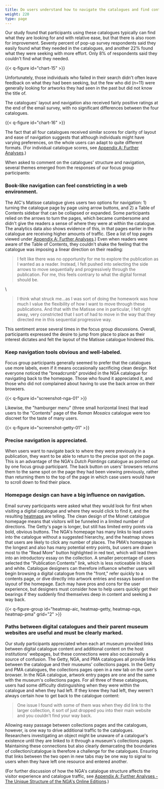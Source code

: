 ```yaml
---
title: Do users understand how to navigate the catalogues and find content of interest?
weight: 220
type: page
---
```


Our study found that participants using these catalogues typically can find what they are looking for and with relative ease, but that there is also room for improvement. Seventy percent of pop-up survey respondents said they easily found what they needed in the catalogues, and another 22% found what they were seeking with more effort. Only 8% of respondents said they couldn't find what they needed.

{{< q-figure id="chart-15" >}}

Unfortunately, those individuals who failed in their search didn't often leave feedback on what they had been seeking, but the few who did (n=11) were generally looking for artworks they had seen in the past but did not know the title of.

The catalogues' layout and navigation also received fairly positive ratings at the end of the email survey, with no significant differences between the four catalogues.

{{< q-figure id="chart-16" >}}

The fact that all four catalogues received similar scores for clarity of layout and ease of navigation suggests that although individuals might have varying preferences, on the whole users can adapt to quite different formats. (For individual catalogue scores, see [Appendix A: Further Analyses](/further-analyses/#catalogue-layout-and-navigation-scores-breakdown-by-institution).)

When asked to comment on the catalogues' structure and navigation, several themes emerged from the responses of our focus group participants:

### Book-like navigation can feel constricting in a web environment.

The AIC's Matisse catalogue gives users two options for navigation: 1) turning the catalogue page by page using arrow buttons, and 2) a Table of Contents sidebar that can be collapsed or expanded. Some participants relied on the arrows to turn the pages, which became cumbersome and didn't give the readers a sense of where they were at within the catalogue. The analytics data also shows evidence of this, in that pages earlier in the catalogue are receiving higher amounts of traffic. (See a list of top pages viewed under [Appendix A: Further Analyses](/further-analyses/#top-pages-viewed-in-the-digital-catalogues).) Even when readers were aware of the Table of Contents, they couldn't shake the feeling that the catalogue was imposing a linear direction on their reading:

> I felt like there was no opportunity for me to explore the publication as I wanted as a reader. Instead, I felt pushed into selecting the side arrows to move sequentially and progressively through the publication. For me, this feels contrary to what the digital format should be.

\

> I think what struck me...as I was sort of doing the homework was how much I value the flexibility of how I want to move through these publications. And that with the Matisse one in particular, I felt right away, very constricted that I sort of had to move in the way that they directed me in this sequential progressive way.

This sentiment arose several times in the focus group discussions. Overall, participants expressed the desire to jump from place to place as their interest dictates and felt the layout of the Matisse catalogue hindered this.

### Keep navigation tools obvious and well-labeled.

Focus group participants generally seemed to prefer that the catalogues use more labels, even if it means occasionally sacrificing clean design. Not everyone noticed the "breadcrumb" provided in the NGA catalogue for navigating back to the homepage. Those who found it appreciated it, and those who did not complained about having to use the back arrow on their browsers.

{{< q-figure id="screenshot-nga-01" >}}

Likewise, the "hamburger menu" (three small horizontal lines) that lead users to the "Contents" page of the *Roman Mosaics* catalogue were too discreet for the taste of many users.

{{< q-figure id="screenshot-getty-01" >}}

### Precise navigation is appreciated.

When users want to navigate back to where they were previously in a publication, they want to be able to return to the precise spot on the page. This is an advantage of the NGA's *Dutch Paintings* catalogue as pointed out by one focus group participant. The back button on users' browsers returns them to the same spot on the page they had been viewing previously, rather than returning them to the top of the page in which case users would have to scroll down to find their place.

### Homepage design can have a big influence on navigation.

Email survey participants were asked what they would look for first when visiting a digital catalogue and where they would click to find it, and the resulting [heatmaps](/functionality-and-design/navigation/#heatmap-aic) are telling. The clean design of the Monet catalogue homepage means that visitors will be funneled in a limited number of directions. The Getty's page is longer, but still has limited entry points via bold, obvious buttons. The NGA's homepage has many links to lead users into the catalogue without a suggested hierarchy, and the heatmap shows that users are likely to click any number of places. The PMA's homepage is the longest and also has many potential entry points, but users are drawn most to the "Read More" button highlighted in red text, which will lead them into an introductory essay on the collection. A smaller percentage of users selected the "Publication Contents" link, which is less noticeable in black and white. Catalogue designers can therefore influence whether users will begin browsing a digital catalogue from the "front," refer quickly to a contents page, or dive directly into artwork entries and essays based on the layout of the homepage. Each may have pros and cons for the user experience, but designers must consider how to help users quickly get their bearings if they suddenly find themselves deep in content and seeking a way back.

{{< q-figure-group id="heatmap-aic, heatmap-getty, heatmap-nga, heatmap-pma" grid="2" >}}

### Paths between digital catalogues and their parent museum websites are useful and must be clearly marked.

Our study participants appreciated when each art museum provided links between digital catalogue content and additional content on the host institutions' webpages, but these connections were also occasionally a source of confusion. The Getty, NGA, and PMA catalogues all provide links between the catalogue and their museums' collections pages. In the Getty and PMA catalogues, the collections pages open in a new tab on the user's browser. In the NGA catalogue, artwork entry pages are one and the same with the museum's collections pages. For all three of these catalogues, users had some difficulty distinguishing when they were within the catalogue and when they had left. If they knew they had left, they weren't always certain how to get back to the catalogue content:

> One issue I found with some of them was when they did link to the larger collection, it sort of just dropped you into their main website and you couldn't find your way back.

Allowing easy passage between collections pages and the catalogues, however, is one way to drive additional traffic to the catalogues. Researchers investigating an object might be unaware of a catalogue's existence until they are linked to it through a museum's collections pages. Maintaining these connections but also clearly demarcating the boundaries of collection/catalogue is therefore a challenge for the catalogues. Ensuring that links between the two open in new tabs may be one way to signal to users when they have left one resource and entered another.

(For further discussion of how the NGA's catalogue structure affects the visitor experience and catalogue traffic, see [Appendix A: Further Analyses - The Unique Structure of the NGA's Online Editions](/further-analyses/#the-unique-structure-of-the-ngas-online-editions).)
